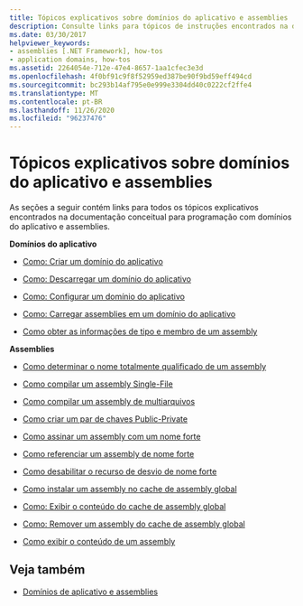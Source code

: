 ```yaml
---
title: Tópicos explicativos sobre domínios do aplicativo e assemblies
description: Consulte links para tópicos de instruções encontrados na documentação conceitual para programação com domínios de aplicativo e assemblies no .NET.
ms.date: 03/30/2017
helpviewer_keywords:
- assemblies [.NET Framework], how-tos
- application domains, how-tos
ms.assetid: 2264054e-712e-47e4-8657-1aa1cfec3e3d
ms.openlocfilehash: 4f0bf91c9f8f52959ed387be90f9bd59eff494cd
ms.sourcegitcommit: bc293b14af795e0e999e3304dd40c0222cf2ffe4
ms.translationtype: MT
ms.contentlocale: pt-BR
ms.lasthandoff: 11/26/2020
ms.locfileid: "96237476"
---
```

# <a name="application-domains-and-assemblies-how-to-topics"></a>Tópicos explicativos sobre domínios do aplicativo e assemblies

As seções a seguir contém links para todos os tópicos explicativos encontrados na documentação conceitual para programação com domínios do aplicativo e assemblies.  
  
 **Domínios do aplicativo**  
  
- [Como: Criar um domínio do aplicativo](how-to-create-an-application-domain.md)  
  
- [Como: Descarregar um domínio do aplicativo](how-to-unload-an-application-domain.md)  
  
- [Como: Configurar um domínio do aplicativo](how-to-configure-an-application-domain.md)  
  
- [Como: Carregar assemblies em um domínio do aplicativo](how-to-load-assemblies-into-an-application-domain.md)  
  
- [Como obter as informações de tipo e membro de um assembly](../reflection-and-codedom/get-type-member-information.md)  
  
 **Assemblies**  
  
- [Como determinar o nome totalmente qualificado de um assembly](../../standard/assembly/find-fully-qualified-name.md)  
  
- [Como compilar um assembly Single-File](build-single-file-assembly.md)  
  
- [Como compilar um assembly de multiarquivos](build-multifile-assembly.md)  
  
- [Como criar um par de chaves Public-Private](../../standard/assembly/create-public-private-key-pair.md)  
  
- [Como assinar um assembly com um nome forte](../../standard/assembly/sign-strong-name.md)  
  
- [Como referenciar um assembly de nome forte](../../standard/assembly/reference-strong-named.md)  
  
- [Como desabilitar o recurso de desvio de nome forte](../../standard/assembly/disable-strong-name-bypass-feature.md)  
  
- [Como instalar um assembly no cache de assembly global](install-assembly-into-gac.md)  
  
- [Como: Exibir o conteúdo do cache de assembly global](how-to-view-the-contents-of-the-gac.md)  
  
- [Como: Remover um assembly do cache de assembly global](how-to-remove-an-assembly-from-the-gac.md)  
  
- [Como exibir o conteúdo de um assembly](../../standard/assembly/view-contents.md)  
  
## <a name="see-also"></a>Veja também

- [Domínios de aplicativo e assemblies](index.md)
